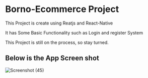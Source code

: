 # Borno-Ecommerce Project


This Project is create using Reatjs and React-Native

It has Some Basic Functionality such as Login and register System

This Project is still on the process, so stay turned.

## Below is the App Screen shot

![Screenshot (45)](https://user-images.githubusercontent.com/62197954/186601275-a3344c3b-a5b9-4aae-85ac-ca3997783f42.png)
